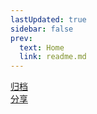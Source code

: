 ```yaml
---
lastUpdated: true
sidebar: false
prev: 
  text: Home
  link: readme.md
---
```


[归档](./document/readme.md)  
[分享](./share/readme.md)  